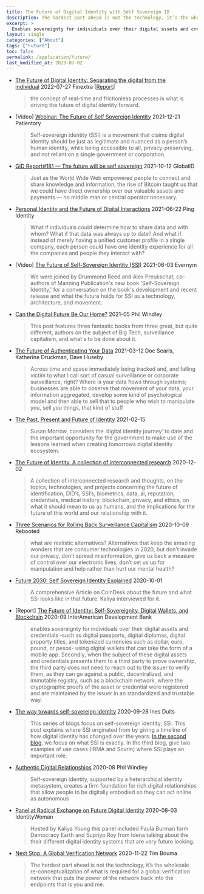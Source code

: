 ```yaml
---
title: The Future of Digital Identity with Self Sovereign ID
description: The hardest part ahead is not the technology, it’s the wholesale re-conceptualization of what is required for a global verification network 
excerpt: >
  Enables sovereignty for individuals over their digital assets and credentials -such as digital passports, digital diplomas, digital property titles, and tokenized currencies such as dollar, euro, pound, or pesos- using digital wallets that can take the form of a mobile app.
layout: single
categories: ["About"]
tags: ["Future"]
toc: false
permalink: /application/future/
last_modified_at: 2023-07-02
---
```


* [The Future of Digital Identity: Separating the digital from the individual](https://www.finextra.com/the-long-read/421/the-future-of-digital-identity-separating-the-digital-from-the-individual) 2022-07-27 Finextra [[Report](https://www.finextra.com/finextra-downloads/research/documents/245/the-future-of-digital-identity-2022.pdf)]
  > the concept of real-time and frictionless processes is what is driving the future of digital identity forward.
* [Video] [Webinar: The Future of Self Sovereign Identity](https://www.youtube.com/watch?v=gimrMbcj91A) 2021-12-21 Patientory
  > Self-sovereign identity (SSI) is a movement that claims digital identity should be just as legitimate and nuanced as a person’s human identity, while being accessible to all, privacy-preserving, and not reliant on a single government or corporation.
* [GiD Report#181 — The future will be self sovereign](https://medium.com/global-id/gid-report-181-the-future-will-be-self-sovereign-d0218fff9989) 2021-10-12 GlobalID
  > Just as the World Wide Web empowered people to connect and share knowledge and information, the rise of Bitcoin taught us that we could have direct ownership over our valuable assets and payments — no middle man or central operator necessary.
* [Personal Identity and the Future of Digital Interactions](https://www.pingidentity.com/en/company/blog/posts/2021/personal-identity-future-digital-interactions.html) 2021-06-22 Ping Identity
  > What if individuals could determine how to share data and with whom? What if that data was always up to date? And what if instead of merely having a unified customer profile in a single company, each person could have one identity experience for all the companies and people they interact with?
* [Video] [The Future of Self-Sovereign Identity (SSI)](https://www.youtube.com/watch?v=mx58bYHFrFk) 2021-06-03 Evernym
  > We were joined by Drummond Reed and Alex Preukschat, co-authors of Manning Publication's new book 'Self-Sovereign Identity,' for a conversation on the book's development and recent release and what the future holds for SSI as a technology, architecture, and movement.
* [Can the Digital Future Be Our Home?](https://www.windley.com/archives/2021/05/can_the_digital_future_be_our_home.shtml) 2021-05 Phil Windley
  > This post features three fantastic books from three great, but quite different, authors on the subject of Big Tech, surveillance capitalism, and what's to be done about it.
* [The Future of Authenticating Your Data](https://www.reality2cast.com/61) 2021-03-12 Doc Searls, Katherine Druckman, Dave Huseby
  > Across time and space immediately being tracked and, and falling victim to what I call sort of casual surveillance or corporate surveillance, right? Where is your data flows through systems; businesses are able to observe that movement of your data, your information aggregated, develop some kind of psychological model and then able to sell that to people who wish to manipulate you, sell you things, that kind of stuff
* [The Past, Present and Future of Identity](https://www.thinkdigitalpartners.com/guest-blog/2021/02/15/the-past-present-and-future-of-identity/) 2021-02-15
  > Susan Morrow, considers the ‘digital identity journey’ to date and the important opportunity for the government to make use of the lessons learned when creating tomorrows digital identity ecosystem.
* [The Future of Identity. A collection of interconnected research](https://borgbraincrypto.medium.com/the-future-of-identity-eee42109efd2) 2020-12-02
  > A collection of interconnected research and thoughts, on the topics, technologies, and projects concerning the future of identification, DID’s, SSI’s, biometrics, data, ai, reputation, credentials, medical history, blockchain, privacy, and ethics, on what it should mean to us as humans, and the implications for the future of this world and our relationship with it.
* [Three Scenarios for Rolling Back Surveillance Capitalism](https://reb00ted.org/tech/20201009-three-scenarios-rolling-back-surveillance-captialism/) 2020-10-09 Rebooted
  > what are realistic alternatives? Alternatives that keep the amazing wonders that are consumer technologies in 2020, but don’t invade our privacy, don’t spread misinformation, give us back a measure of control over our electronic lives, don’t set us up for manipulation and help rather than hurt our mental health?
* [Future 2030: Self Sovereign Identity Explained](https://www.coindesk.com/self-sovereign-identity-reshape-internet) 2020-10-01
  > A comprehensive Article on CoinDesk about the future and what SSI looks like in that future. Kaliya interviewed for it.
* [Report] [The Future of Identity: Self-Sovereignity, Digital Wallets, and Blockchain](https://publications.iadb.org/en/self-sovereign-identity-future-identity-self-sovereignity-digital-wallets-and-blockchain) 2020-09 InterAmerican Development Bank
  > enables sovereignty for individuals over their digital assets and credentials -such as digital passports, digital diplomas, digital property titles, and tokenized currencies such as dollar, euro, pound, or pesos- using digital wallets that can take the form of a mobile app. Secondly, when the subject of these digital assets and credentials presents them to a third party to prove ownership, the third party does not need to reach out to the issuer to verify them, as they can go against a public, decentralized, and immutable registry, such as a blockchain network, where the cryptographic proofs of the asset or credential were registered and are maintained by the issuer in an standardized and trustable way.
* [The way towards self-sovereign identity](https://innovalor.nl/en/Blogs/self-sovereign-identity) 2020-09-28 Ines Duits
  > This series of blogs focus on self-sovereign identity, SSI. This post explains where SSI originated from by giving a timeline of how digital identity has changed over the years. [In the second blog](https://innovalor.nl/en/Blogs/what-is-self-sovereign-identity), we focus on what SSI is exactly. In the third blog, give two examples of use cases (IRMA and Sovrin) where SSI plays an important role.
* [Authentic Digital Relationships](https://www.windley.com/archives/2020/08/authentic_digital_relationships.shtml) 2020-08 Phil Windley
  > Self-sovereign identity, supported by a heterarchical identity metasystem, creates a firm foundation for rich digital relationships that allow people to be digitally embodied so they can act online as autonomous 
* [Panel at Radical Exchange on Future Digital Identity](https://identitywoman.net/panel-at-rxc-digital-identity-a-look-ahead/) 2020-08-03 IdentityWoman
  > Hosted by Kaliya Young this panel included Paula Burman form Democracy Earth and Supriyo Roy from Idena talking about the their different digital identity systems that are very future looking. 
* [Next Stop: A Global Verification Network](https://trbouma.medium.com/next-stop-global-verification-network-69f14a6673ab) 2020-11-22 Tim Bouma
  > The hardest part ahead is not the technology, it’s the wholesale re-conceptualization of what is required for a global verification network that puts the power of the network back into the endpoints that is you and me.
